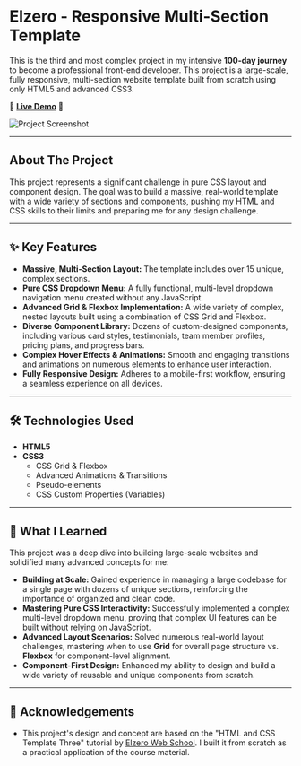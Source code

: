 # Elzero - Responsive Multi-Section Template

This is the third and most complex project in my intensive **100-day journey** to become a professional front-end developer. This project is a large-scale, fully responsive, multi-section website template built from scratch using only HTML5 and advanced CSS3.

**🚀 [Live Demo](https://karimmahmoud44.github.io/elzero-template/) 🚀**

![Project Screenshot](./images/elzero-screenshot.png)

---

## About The Project

This project represents a significant challenge in pure CSS layout and component design. The goal was to build a massive, real-world template with a wide variety of sections and components, pushing my HTML and CSS skills to their limits and preparing me for any design challenge.

---

## ✨ Key Features

* **Massive, Multi-Section Layout:** The template includes over 15 unique, complex sections.
* **Pure CSS Dropdown Menu:** A fully functional, multi-level dropdown navigation menu created without any JavaScript.
* **Advanced Grid & Flexbox Implementation:** A wide variety of complex, nested layouts built using a combination of CSS Grid and Flexbox.
* **Diverse Component Library:** Dozens of custom-designed components, including various card styles, testimonials, team member profiles, pricing plans, and progress bars.
* **Complex Hover Effects & Animations:** Smooth and engaging transitions and animations on numerous elements to enhance user interaction.
* **Fully Responsive Design:** Adheres to a mobile-first workflow, ensuring a seamless experience on all devices.

---

## 🛠️ Technologies Used

* **HTML5**
* **CSS3**
    * CSS Grid & Flexbox
    * Advanced Animations & Transitions
    * Pseudo-elements
    * CSS Custom Properties (Variables)

---

## 🧠 What I Learned

This project was a deep dive into building large-scale websites and solidified many advanced concepts for me:

* **Building at Scale:** Gained experience in managing a large codebase for a single page with dozens of unique sections, reinforcing the importance of organized and clean code.
* **Mastering Pure CSS Interactivity:** Successfully implemented a complex multi-level dropdown menu, proving that complex UI features can be built without relying on JavaScript.
* **Advanced Layout Scenarios:** Solved numerous real-world layout challenges, mastering when to use **Grid** for overall page structure vs. **Flexbox** for component-level alignment.
* **Component-First Design:** Enhanced my ability to design and build a wide variety of reusable and unique components from scratch.

---

## 🙏 Acknowledgements

* This project's design and concept are based on the "HTML and CSS Template Three" tutorial by [Elzero Web School](https://www.youtube.com/@ElzeroWebSchool). I built it from scratch as a practical application of the course material.
